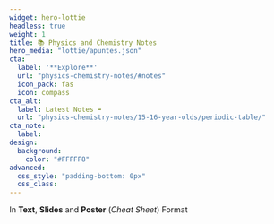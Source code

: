 ```yaml
---
widget: hero-lottie
headless: true
weight: 1
title: 📚 Physics and Chemistry Notes
hero_media: "lottie/apuntes.json"
cta:
  label: '**Explore**'
  url: "physics-chemistry-notes/#notes"
  icon_pack: fas
  icon: compass
cta_alt:
  label: Latest Notes ➡️
  url: "physics-chemistry-notes/15-16-year-olds/periodic-table/"
cta_note:
  label:
design:
  background:
    color: "#FFFFF8"
advanced:
  css_style: "padding-bottom: 0px"
  css_class: 
---
```


In **Text**, **Slides** and **Poster** (*Cheat Sheet*) Format